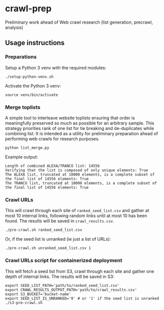 # crawl-prep

Preliminary work ahead of Web crawl research (list generation, precrawl, analysis)

## Usage instructions

### Preparations

Setup a Python 3 venv with the required modules:

```
./setup-python-venv.sh
```

Activate the Python 3 venv:

```
source venv/bin/activate
```

### Merge toplists

A simple tool to interleave website toplists ensuring that order is meaningfully preserved so much as possible for an arbitrary sample.
This strategy priorities rank of one list for tie breaking and de-duplicates while combining list. It is intended as a utility for preliminary preparation ahead of performing web crawls for research purposes.

```
python list_merge.py
```

Example output:
```
Length of combined ALEXA/TRANCO list: 14556
Verifying that the list is composed of only unique elements: True
The ALEXA list, truncated at 10000 elements, is a complete subset of the final list of 14556 elements: True
The TRANCO list, truncated at 10000 elements, is a complete subset of the final list of 14556 elements: True
```

### Crawl URLs

This will crawl through each site of `ranked_seed_list.csv` and gather at most 10 internal links, following random links until at most 10 has been found. The results will be saved in `crawl_results.csv`.

```
./pre-crawl.sh ranked_seed_list.csv
```

Or, if the seed list is unranked (ie just a list of URLs):
```
./pre-crawl.sh unranked_seed_list.csv 1
```

### Crawl URLs script for containerized deployment

This will fetch a seed list from S3, crawl through each site and gather one depth of internal links. The results will be saved in S3:

```
export SEED_LIST_PATH='path/to/ranked_seed_list.csv'
export CRAWL_RESULTS_OUTPUT_PATH='path/to/crawl_results.csv'
export S3_BUCKET='bucket-name'
export SEED_LIST_IS_UNRANKED='0' # or '1' if the seed list is unranked
./s3-pre-crawl.sh
```
